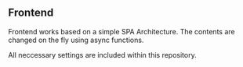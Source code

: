 ## Frontend

Frontend works based on a simple SPA Architecture. The contents are changed on the fly using async functions.

All neccessary settings are included within this repository.
